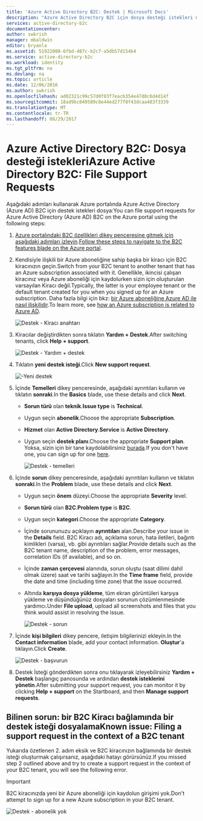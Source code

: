 ```yaml
---
title: 'Azure Active Directory B2C: Destek | Microsoft Docs'
description: "Azure Active Directory B2C için dosya desteği istekleri nasıl"
services: active-directory-b2c
documentationcenter: 
author: swkrish
manager: mbaldwin
editor: bryanla
ms.assetid: 51922008-6fbd-487c-b2c7-a5db57d154b4
ms.service: active-directory-b2c
ms.workload: identity
ms.tgt_pltfrm: na
ms.devlang: na
ms.topic: article
ms.date: 12/06/2016
ms.author: swkrish
ms.openlocfilehash: ad02321c99c57d0f83f7eacb354e47d8c6d4d14f
ms.sourcegitcommit: 18ad9bc049589c8e44ed277f8f43dcaa483f3339
ms.translationtype: MT
ms.contentlocale: tr-TR
ms.lasthandoff: 08/29/2017
---
```

# <a name="azure-active-directory-b2c-file-support-requests"></a><span data-ttu-id="90402-103">Azure Active Directory B2C: Dosya desteği istekleri</span><span class="sxs-lookup"><span data-stu-id="90402-103">Azure Active Directory B2C: File Support Requests</span></span>
<span data-ttu-id="90402-104">Aşağıdaki adımları kullanarak Azure portalında Azure Active Directory (Azure AD) B2C için destek istekleri dosya:</span><span class="sxs-lookup"><span data-stu-id="90402-104">You can file support requests for Azure Active Directory (Azure AD) B2C on the Azure portal using the following steps:</span></span>

1. <span data-ttu-id="90402-105">[Azure portalındaki B2C özellikleri dikey penceresine gitmek için aşağıdaki adımları izleyin](active-directory-b2c-app-registration.md#navigate-to-b2c-settings).</span><span class="sxs-lookup"><span data-stu-id="90402-105">[Follow these steps to navigate to the B2C features blade on the Azure portal](active-directory-b2c-app-registration.md#navigate-to-b2c-settings).</span></span>
2. <span data-ttu-id="90402-106">Kendisiyle ilişkili bir Azure aboneliğine sahip başka bir kiracı için B2C kiracınızın geçin.</span><span class="sxs-lookup"><span data-stu-id="90402-106">Switch from your B2C tenant to another tenant that has an Azure subscription associated with it.</span></span> <span data-ttu-id="90402-107">Genellikle, ikincisi çalışan kiracınız veya Azure aboneliği için kaydolurken sizin için oluşturulan varsayılan Kiracı değil.</span><span class="sxs-lookup"><span data-stu-id="90402-107">Typically, the latter is your employee tenant or the default tenant created for you when you signed up for an Azure subscription.</span></span> <span data-ttu-id="90402-108">Daha fazla bilgi için bkz: [bir Azure aboneliğine Azure AD ile nasıl ilişkilidir](../active-directory/active-directory-how-subscriptions-associated-directory.md).</span><span class="sxs-lookup"><span data-stu-id="90402-108">To learn more, see [how an Azure subscription is related to Azure AD](../active-directory/active-directory-how-subscriptions-associated-directory.md).</span></span>
   
    ![Destek - Kiracı anahtarı](./media/active-directory-b2c-support/support-switch-dir.png)
3. <span data-ttu-id="90402-110">Kiracılar değiştirdikten sonra tıklatın **Yardım + Destek**.</span><span class="sxs-lookup"><span data-stu-id="90402-110">After switching tenants, click **Help + support**.</span></span>
   
    ![Destek - Yardım + destek](./media/active-directory-b2c-support/support-support.png)
4. <span data-ttu-id="90402-112">Tıklatın **yeni destek isteği**.</span><span class="sxs-lookup"><span data-stu-id="90402-112">Click **New support request**.</span></span>
   
    ![-Yeni destek](./media/active-directory-b2c-support/support-new.png)
5. <span data-ttu-id="90402-114">İçinde **Temelleri** dikey penceresinde, aşağıdaki ayrıntıları kullanın ve tıklatın **sonraki**.</span><span class="sxs-lookup"><span data-stu-id="90402-114">In the **Basics** blade, use these details and click **Next**.</span></span>
   
   * <span data-ttu-id="90402-115">**Sorun türü** olan **teknik**.</span><span class="sxs-lookup"><span data-stu-id="90402-115">**Issue type** is **Technical**.</span></span>
   * <span data-ttu-id="90402-116">Uygun seçin **abonelik**.</span><span class="sxs-lookup"><span data-stu-id="90402-116">Choose the appropriate **Subscription**.</span></span>
   * <span data-ttu-id="90402-117">**Hizmet** olan **Active Directory**.</span><span class="sxs-lookup"><span data-stu-id="90402-117">**Service** is **Active Directory**.</span></span>
   * <span data-ttu-id="90402-118">Uygun seçin **destek planı**.</span><span class="sxs-lookup"><span data-stu-id="90402-118">Choose the appropriate **Support plan**.</span></span> <span data-ttu-id="90402-119">Yoksa, sizin için bir tane kaydolabilirsiniz [burada](https://azure.microsoft.com/en-us/support/plans/).</span><span class="sxs-lookup"><span data-stu-id="90402-119">If you don't have one, you can sign up for one [here](https://azure.microsoft.com/en-us/support/plans/).</span></span>
     
     ![Destek - temelleri](./media/active-directory-b2c-support/support-basics.png)
6. <span data-ttu-id="90402-121">İçinde **sorun** dikey penceresinde, aşağıdaki ayrıntıları kullanın ve tıklatın **sonraki**.</span><span class="sxs-lookup"><span data-stu-id="90402-121">In the **Problem** blade, use these details and click **Next**.</span></span>
   
   * <span data-ttu-id="90402-122">Uygun seçin **önem** düzeyi.</span><span class="sxs-lookup"><span data-stu-id="90402-122">Choose the appropriate **Severity** level.</span></span>
   * <span data-ttu-id="90402-123">**Sorun türü** olan **B2C**.</span><span class="sxs-lookup"><span data-stu-id="90402-123">**Problem type** is **B2C**.</span></span>
   * <span data-ttu-id="90402-124">Uygun seçin **kategori**.</span><span class="sxs-lookup"><span data-stu-id="90402-124">Choose the appropriate **Category**.</span></span>
   * <span data-ttu-id="90402-125">İçinde sorununuzu açıklayın **ayrıntıları** alan.</span><span class="sxs-lookup"><span data-stu-id="90402-125">Describe your issue in the **Details** field.</span></span> <span data-ttu-id="90402-126">B2C Kiracı adı, açıklama sorun, hata iletileri, bağıntı kimlikleri (varsa), vb. gibi ayrıntıları sağlar.</span><span class="sxs-lookup"><span data-stu-id="90402-126">Provide details such as the B2C tenant name, description of the problem, error messages, correlation IDs (if available), and so on.</span></span>
   * <span data-ttu-id="90402-127">İçinde **zaman çerçevesi** alanında, sorun oluştu (saat dilimi dahil olmak üzere) saat ve tarihi sağlayın.</span><span class="sxs-lookup"><span data-stu-id="90402-127">In the **Time frame** field, provide the date and time (including time zone) that the issue occurred.</span></span>
   * <span data-ttu-id="90402-128">Altında **karşıya dosya yükleme**, tüm ekran görüntüleri karşıya yükleme ve düşündüğünüz dosyaları sorunun çözümlenmesinde yardımcı.</span><span class="sxs-lookup"><span data-stu-id="90402-128">Under **File upload**, upload all screenshots and files that you think would assist in resolving the issue.</span></span>
     
     ![Destek - sorun](./media/active-directory-b2c-support/support-problem.png)
7. <span data-ttu-id="90402-130">İçinde **kişi bilgileri** dikey pencere, iletişim bilgilerinizi ekleyin.</span><span class="sxs-lookup"><span data-stu-id="90402-130">In the **Contact information** blade, add your contact information.</span></span> <span data-ttu-id="90402-131">**Oluştur**'a tıklayın.</span><span class="sxs-lookup"><span data-stu-id="90402-131">Click **Create**.</span></span>
   
    ![Destek - başvurun](./media/active-directory-b2c-support/support-contact.png)
8. <span data-ttu-id="90402-133">Destek İsteği gönderdikten sonra onu tıklayarak izleyebilirsiniz **Yardım + Destek** başlangıç panosunda ve ardından **destek isteklerini yönetin**.</span><span class="sxs-lookup"><span data-stu-id="90402-133">After submitting your support request, you can monitor it by clicking **Help + support** on the Startboard, and then **Manage support requests**.</span></span>

## <a name="known-issue-filing-a-support-request-in-the-context-of-a-b2c-tenant"></a><span data-ttu-id="90402-134">Bilinen sorun: bir B2C Kiracı bağlamında bir destek isteği dosyalama</span><span class="sxs-lookup"><span data-stu-id="90402-134">Known issue: Filing a support request in the context of a B2C tenant</span></span>
<span data-ttu-id="90402-135">Yukarıda özetlenen 2. adım eksik ve B2C kiracınızın bağlamında bir destek isteği oluşturmak çalışırsanız, aşağıdaki hatayı görürsünüz.</span><span class="sxs-lookup"><span data-stu-id="90402-135">If you missed step 2 outlined above and try to create a support request in the context of your B2C tenant, you will see the following error.</span></span>

> [!IMPORTANT]
> <span data-ttu-id="90402-136">B2C kiracınızda yeni bir Azure aboneliği için kaydolun girişimi yok.</span><span class="sxs-lookup"><span data-stu-id="90402-136">Don't attempt to sign up for a new Azure subscription in your B2C tenant.</span></span>  
> 
> 

![Destek - abonelik yok](./media/active-directory-b2c-support/support-no-sub.png)

